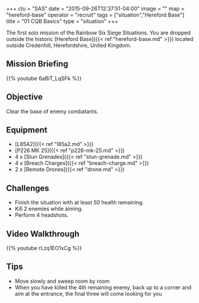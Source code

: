 +++
ctu = "SAS"
date = "2015-09-26T12:37:51-04:00"
image = ""
map = "hereford-base"
operator = "recruit"
tags = ["situation","Hereford Base"]
title = "01 CQB Basics"
type = "situation"
+++

The first solo mission of the Rainbow Six Siege Situations. You are dropped outside the historic [Hereford Base]({{< ref "hereford-base.md" >}}) located outside Credenhill, Herefordshire, United Kingdom.

## Mission Briefing

{{% youtube 6aBiT_LqSFk %}}

## Objective

Clear the base of enemy combatants.

## Equipment

- [L85A2]({{< ref "l85a2.md" >}})
- [P226 MK 25]({{< ref "p226-mk-25.md" >}})
- 4 x [Stun Grenades]({{< ref "stun-grenade.md" >}})
- 4 x [Breach Charges]({{< ref "breach-charge.md" >}})
- 2 x [Remote Drones]({{< ref "drone.md" >}})

## Challenges

* Finish the situation with at least 50 health remaining.
* Kill 2 enemies while aiming.
* Perform 4 headshots.

## Video Walkthrough

{{% youtube rLzq1EO1xCg %}}

## Tips

- Move slowly and sweep room by room
- When you have killed the 4th remaining enemy, back up to a corner and aim at the entrance, the final three will come looking for you
